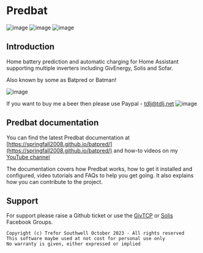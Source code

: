 # Predbat

![image](https://github.com/springfall2008/batpred/actions/workflows/code-quality.yml/badge.svg)
![image](https://github.com/springfall2008/batpred/actions/workflows/publish-docs.yml/badge.svg)
![image](https://github.com/springfall2008/batpred/actions/workflows/pages/pages-build-deployment/badge.svg)

## Introduction

Home battery prediction and automatic charging for Home Assistant supporting multiple inverters including GivEnergy, Solis and Sofar.

Also known by some as Batpred or Batman!

![image](https://github.com/springfall2008/batpred/assets/48591903/e98a0720-d2cf-4b71-94ab-97fe09b3cee1)

If you want to buy me a beer then please use Paypal - [tdlj@tdlj.net](mailto:tdlj@tdlj.net)
![image](https://github.com/springfall2008/batpred/assets/48591903/b3a533ef-0862-4e0b-b272-30e254f58467)

## Predbat documentation

You can find the latest Predbat documentation at [https://springfall2008.github.io/batpred/](https://springfall2008.github.io/batpred/) and
how-to videos on my [YouTube channel](https://www.youtube.com/channel/UCr3eWnHExUYFi4-8ZUGfNJQ)

The documentation covers how Predbat works, how to get it installed
and configured, video tutorials and FAQs to help you get going.
It also explains how you can contribute to the project.

## Support

For support please raise a Github ticket or use the [GivTCP](https://www.facebook.com/groups/615579009972782) or [Solis](https://www.facebook.com/groups/288045168816481) Facebook Groups.

```text
Copyright (c) Trefor Southwell October 2023 - All rights reserved
This software maybe used at not cost for personal use only
No warranty is given, either expressed or implied
```
